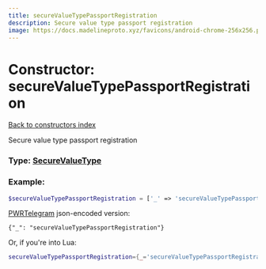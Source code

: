 ```yaml
---
title: secureValueTypePassportRegistration
description: Secure value type passport registration
image: https://docs.madelineproto.xyz/favicons/android-chrome-256x256.png
---
```

# Constructor: secureValueTypePassportRegistration  
[Back to constructors index](index.md)



Secure value type passport registration




### Type: [SecureValueType](../types/SecureValueType.md)


### Example:

```php
$secureValueTypePassportRegistration = ['_' => 'secureValueTypePassportRegistration'];
```  

[PWRTelegram](https://pwrtelegram.xyz) json-encoded version:

```
{"_": "secureValueTypePassportRegistration"}
```


Or, if you're into Lua:

```lua
secureValueTypePassportRegistration={_='secureValueTypePassportRegistration'}

```


